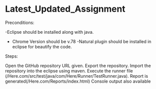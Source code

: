 # Latest_Updated_Assignment

Preconditions:


-Eclipse should be installed along with java.
- Chrome Version should be v.78
-Natural plugin should be installed in eclipse for beautify the code.

Steps:

Open the GitHub repository URL given.
Export the repository.
Import the repository into the eclipse using maven.
Execute the runner file (/Here.com/src/test/java/com/Here/Runner/TestRunner.java).
Report is generated(/Here.com/Reports/index.html)
Console output also available
